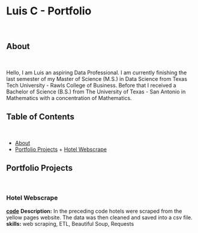 # Luis C - Portfolio
<br>

## About
<br>

Hello, I am Luis an aspiring Data Professional. I am currently finishing the last semester of my Master of Science (M.S.) in Data Science from Texas Tech University - Rawls College of Business.
Before that I received a Bachelor of Science (B.S.) from The University of Texas - San Antonio in Mathematics with a concentration of Mathematics. 
<br>

## Table of Contents
<br>

- [About](https://github.com/LACLanthony/Portfolio/edit/main/README.md#about)
- [Portfolio Projects](https://github.com/LACLanthony/Portfolio/edit/main/README.md#portfolio-projects)
              + [Hotel Webscrape](https://github.com/LACLanthony/Portfolio/edit/main/README.md#project-1)


## Portfolio Projects
<br>

### Hotel Webscrape
**[code](https://github.com/LACLanthony/hotel_webscrape/blob/main/hotel.ipynb)** 
**Description:** In the preceding code hotels were scraped from the yellow pages website. The data was then cleaned and saved into a csv file.
**skills:** web scraping, ETL, Beautiful Soup, Requests 
